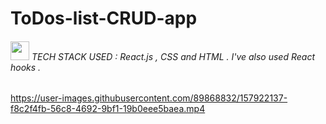 # ToDos-list-CRUD-app
 ###### <img src="https://media.giphy.com/media/ObNTw8Uzwy6KQ/giphy.gif" width="30px"> TECH STACK USED : React.js , CSS and HTML . I've also used React hooks .
 <!--and hosted the website using firebase hosting services. -->

<!-- ###### Web App link :  -->




https://user-images.githubusercontent.com/89868832/157922137-f8c2f4fb-56c8-4692-9bf1-19b0eee5baea.mp4




